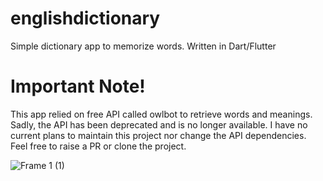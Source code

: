 # englishdictionary

Simple dictionary app to memorize words. Written in Dart/Flutter

# Important Note!

This app relied on free API called owlbot to retrieve words and meanings. Sadly, the API has been deprecated and is no longer available. I have no current plans to maintain this project nor change the API dependencies. Feel free to raise a PR or clone the project. 


![Frame 1 (1)](https://user-images.githubusercontent.com/81600010/162470697-30597c0f-f9c5-4287-8e6e-0ab90f2f30af.png)
